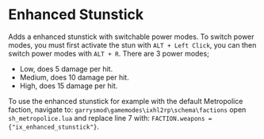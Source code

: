 # Enhanced Stunstick

Adds a enhanced stunstick with switchable power modes.
To switch power modes, you must first activate the stun with `ALT + Left Click`, you can then switch power modes with `ALT + R`.
There are 3 power modes;
-  Low, does 5 damage per hit.
- Medium, does 10 damage per hit.
- High, does 15 damage per hit.

To use the enhanced stunstick for example with the default Metropolice faction, navigate to: `garrysmod\gamemodes\ixhl2rp\schema\factions`
open `sh_metropolice.lua` and replace line 7 with: `FACTION.weapons = {"ix_enhanced_stunstick"}`.